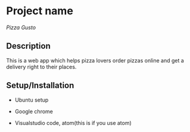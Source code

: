 # Project name

*Pizza Gusto*

## Description

This is a web app which helps pizza lovers order
 pizzas online and get a delivery right to their places.

## Setup/Installation

* Ubuntu setup

* Google chrome

* Visualstudio code, atom(this is if you use atom)